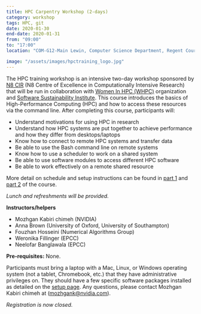 ```yaml
---
title: HPC Carpentry Workshop (2-days)
category: workshop
tags: HPC, git
date: 2020-01-30
end-date: 2020-01-31
from: "09:00"
to: "17:00"
location: "COM-G12-Main Lewin, Computer Science Department, Regent Court, 211 Portobello St, Sheffield"

image: "/assets/images/hpctraining_logo.jpg"
---
```


The HPC training workshop is an intensive two-day workshop sponsored by [N8 CIR](https://n8cir.org.uk/) (N8 Centre of Excellence in Computationally Intensive Research) that will be run in collaboration with [Women In HPC (WHPC)](https://womeninhpc.org/) organization and [Software Sustainability Institute](https://www.software.ac.uk/). This course introduces the basics of High-Performance Computing (HPC) and how to access these resources via the command line. After completing this course, participants will:

- Understand motivations for using HPC in research
- Understand how HPC systems are put together to achieve performance and how they differ from desktops/laptops
- Know how to connect to remote HPC systems and transfer data
- Be able to use the Bash command line on remote systems
- Know how to use a scheduler to work on a shared system
- Be able to use software modules to access different HPC software
- Be able to work effectively on a remote shared resource

More detail on schedule and setup instructions can be found in [part 1](https://aniabrown.github.io/hpc-carpentry-shell-WHPC/) and [part 2](https://aniabrown.github.io/hpc-carpentry-WHPC/) of the course.

_Lunch and refreshments will be provided._

**Instructors/helpers**

- Mozhgan Kabiri chimeh (NVIDIA)
- Anna Brown (University of Oxford, University of Southampton)
- Fouzhan Hosseini (Numerical Algorithms Group)
- Weronika Fillinger (EPCC)
- Neelofar Banglawala (EPCC)

**Pre-requisites:** None.

Participants must bring a laptop with a Mac, Linux, or Windows operating system (not a tablet, Chromebook, etc.) that they have administrative privileges on.
They should have a few specific software packages installed as detailed on the [setup page](https://aniabrown.github.io/hpc-carpentry-shell-WHPC/setup/).
Any questions, please contact Mozhgan Kabiri chimeh at (mozhgank@nvidia.com).

_Registration is now closed._
